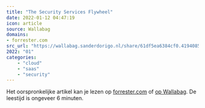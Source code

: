 ```yaml
---
title: "The Security Services Flywheel"
date: 2022-01-12 04:47:19
icon: article
source: Wallabag
domains:
- forrester.com
src_url: "https://wallabag.sanderdorigo.nl/share/61df5ea6384cf0.41940858"
2022: "01"
categories:
    - "cloud"
    - "saas"
    - "security"
---
```

Het oorspronkelijke artikel kan je lezen op [forrester.com](https://www.forrester.com/blogs/the-security-services-flywheel/) of [op Wallabag](https://wallabag.sanderdorigo.nl/share/61df5ea6384cf0.41940858). De leestijd is ongeveer 6 minuten.